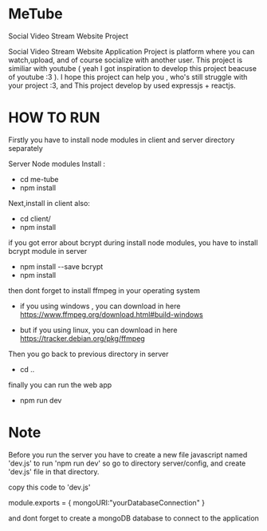 # MeTube
Social Video Stream Website Project

Social Video Stream Website Application Project is platform where you can watch,upload, and of course socialize with another user.
This project is similiar with youtube ( yeah I got inspiration to develop this project beacuse of youtube :3 ). I hope this project can help you , who's still struggle with your project :3, and This project develop by used expressjs + reactjs.

# 

# HOW TO RUN

Firstly you have to install node modules in client and server directory separately

Server Node modules Install :
- cd me-tube
- npm install

Next,install in client also:
- cd client/
- npm install

if you got error about bcrypt during install node modules, you have to install bcrypt module in server
- npm install --save bcrypt
- npm install

then dont forget to install ffmpeg in your operating system
- if you using windows , you can download in here https://www.ffmpeg.org/download.html#build-windows

- but if you using linux, you can download in here https://tracker.debian.org/pkg/ffmpeg

Then you go back to previous directory in server 
- cd ..

finally you can run the web app
- npm run dev


# Note 
Before you run the server you have to create a new file javascript named 'dev.js' to run 'npm run dev'
so go to directory server/config, and create 'dev.js' file in that directory.

copy this code to 'dev.js'

module.exports = {
      mongoURI:"yourDatabaseConnection"
}

and dont forget to create a mongoDB database to connect to the application

